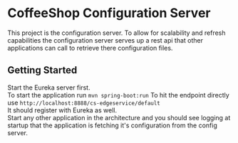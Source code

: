 # CoffeeShop Configuration Server
This project is the configuration server.  To allow for scalability and refresh capabilities the configuration server serves up a rest api that other applications can call to retrieve there configuration files.

## Getting Started
Start the Eureka server first.  
To start the application run `mvn spring-boot:run`
To hit the endpoint directly use `http://localhost:8888/cs-edgeservice/default`  
It should register with Eureka as well.  
Start any other application in the architecture and you should see logging at startup that the application is fetching it's configuration from the config server.  
